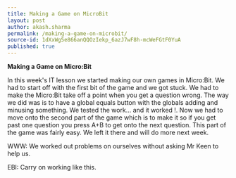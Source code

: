 ```yaml
---
title: Making a Game on MicroBit
layout: post
author: akash.sharma
permalink: /making-a-game-on-microbit/
source-id: 1dXxWg5e866anQQOzIekp_6azJ7wF8h-mcWeFGtF0YuA
published: true
---
```

**Making a Game on Micro:Bit**		

In this week's IT lesson we started making our own games in Micro:Bit. We had to start off with the first bit of the game and we got stuck. We had to make the Micro:Bit take off a point when you get a question wrong. The way we did was is to have a global equals button with the globals adding and minusing something. We tested the work… and it worked !. Now we had to move onto the second part of the game which is to make it so if you get past one question you press A+B to get onto the next question. This part of the game was fairly easy. We left it there and will do more next week.

WWW: We worked out problems on ourselves without asking Mr Keen to help us.

EBI: Carry on working like this.

